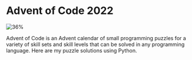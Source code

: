 # Advent of Code 2022
![36%](https://progress-bar.dev/36)

Advent of Code is an Advent calendar of small programming puzzles for a variety of skill sets and skill levels that can be solved in any programming language. Here are my puzzle solutions using Python.